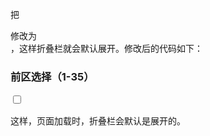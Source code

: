 把 <div data-role="collapsible" data-collapsed="true"> 修改为 <div data-role="collapsible" data-collapsed="false">，这样折叠栏就会默认展开。修改后的代码如下：

<div data-role="collapsible" data-collapsed="false">
    <h3>前区选择（1-35）</h3>
    <div class="number-grid">
        <?php for ($i = 1; $i <= 35; $i++): ?>
            <div class="custom-checkbox">
                <input type="checkbox" id="frontNumber<?= $i ?>" data-role="none">
                <label for="frontNumber<?= $i ?>"><?= $i ?></label>
            </div>
        <?php endfor; ?>
    </div>
</div>

这样，页面加载时，折叠栏会默认是展开的。
